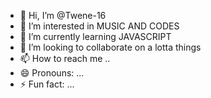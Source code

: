 - 👋 Hi, I’m @Twene-16
- 👀 I’m interested in MUSIC AND CODES
- 🌱 I’m currently learning JAVASCRIPT
- 💞️ I’m looking to collaborate on a lotta things
- 📫 How to reach me ..
- 😄 Pronouns: ...
- ⚡ Fun fact: ...

<!---
Twene-16/Twene-16 is a ✨ special ✨ repository because its `README.md` (this file) appears on your GitHub profile.
You can click the Preview link to take a look at your changes.
--->
